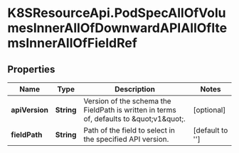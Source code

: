 # K8SResourceApi.PodSpecAllOfVolumesInnerAllOfDownwardAPIAllOfItemsInnerAllOfFieldRef

## Properties

Name | Type | Description | Notes
------------ | ------------- | ------------- | -------------
**apiVersion** | **String** | Version of the schema the FieldPath is written in terms of, defaults to \&quot;v1\&quot;. | [optional] 
**fieldPath** | **String** | Path of the field to select in the specified API version. | [default to &#39;&#39;]


